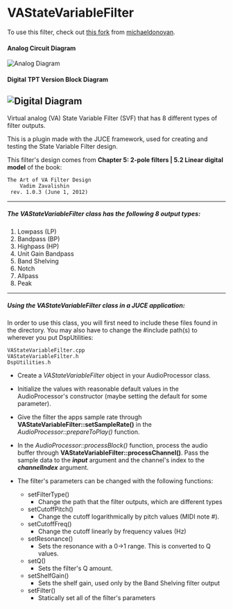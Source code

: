 # VAStateVariableFilter

To use this filter, check out [this fork](https://github.com/michaeldonovan/VAStateVariableFilter) from [michaeldonovan](https://github.com/michaeldonovan).

#### Analog Circuit Diagram
![Analog Diagram](https://cloud.githubusercontent.com/assets/11206202/7587209/aa5c434a-f882-11e4-9e90-2220cf9cf514.png)

#### Digital TPT Version Block Diagram
![Digital Diagram](https://cloud.githubusercontent.com/assets/11206202/7587264/efe8f322-f882-11e4-80bf-68c6b6fda8f1.png)
------

Virtual analog (VA) State Variable Filter (SVF) that has 8 different types of filter outputs.

This is a plugin made with the JUCE framework, used for creating and testing the State Variable Filter design.

This filter's design comes from **Chapter 5: 2-pole filters | 5.2 Linear digital model** of the book:

	The Art of VA Filter Design
		Vadim Zavalishin
	 rev. 1.0.3 (June 1, 2012)
 
-------
##### The _VAStateVariableFilter_ class has the following 8 output types:
1. Lowpass (LP)
2. Bandpass (BP)
3. Highpass (HP)
4. Unit Gain Bandpass
5. Band Shelving
6. Notch
7. Allpass
8. Peak

------	
##### Using the _VAStateVariableFilter_ class in a JUCE application:
In order to use this class, you will first need to include these files found in the directory.
You may also have to change the #include path(s) to wherever you put DspUtilities:

    VAStateVariableFilter.cpp
    VAStateVariableFilter.h
    DspUtilities.h
    
    
* Create a *VAStateVariableFilter* object in your AudioProcessor class. 

* Initialize the values with reasonable default values in the AudioProcessor's constructor 
  (maybe setting the default for some parameter).
  
* Give the filter the apps sample rate through **VAStateVariableFilter::setSampleRate()**
  in the _AudioProcessor::prepareToPlay()_ function.
  
* In the _AudioProcessor::processBlock()_ function, process the audio buffer through 
  **VAStateVariableFilter::processChannel()**. Pass the sample data to the **_input_**
  argument and the channel's index to the **_channelIndex_** argument.
  
* The filter's parameters can be changed with the following functions:
    * setFilterType()
        * Change the path that the filter outputs, which are different types
    * setCutoffPitch()
        * Change the cutoff logarithmically by pitch values (MIDI note #).    
    * setCutoffFreq()
        * Change the cutoff linearly by frequency values (Hz)
    * setResonance()
        * Sets the resonance with a 0->1 range. This is converted to Q values.
    * setQ()
        * Sets the filter's Q amount.
    * setShelfGain()
        * Sets the shelf gain, used only by the Band Shelving filter output
    * setFilter() 
        * Statically set all of the filter's parameters
